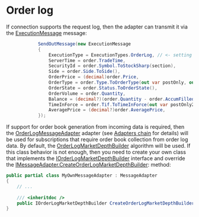 # Order log

If connection supports the request log, then the adapter can transmit it via the [ExecutionMessage](xref:StockSharp.Messages.ExecutionMessage) message:

```cs
			SendOutMessage(new ExecutionMessage
			{
				ExecutionType = ExecutionTypes.OrderLog, // <- setting the flag that the message contains olive OL
				ServerTime = order.TradeTime,
				SecurityId = order.Symbol.ToStockSharp(section),
				Side = order.Side.ToSide(),
				OrderPrice = (decimal)order.Price,
				OrderType = order.Type.ToOrderType(out var postOnly, out _),
				OrderState = order.Status.ToOrderState(),
				OrderVolume = order.Quantity,
				Balance = (decimal?)(order.Quantity - order.AccumFilled),
				TimeInForce = order.Tif.ToTimeInForce(out var postOnly2),
				AveragePrice = (decimal?)order.AveragePrice,
			});
```

If support for order book generation from incoming data is required, then the [OrderLogMessageAdapter](xref:StockSharp.Algo.OrderLogMessageAdapter) adapter (see [Adapters chain](Messages_adapters_chain.md) for details) will be used for subscriptions that require order book collection from order log data. By default, the [OrderLogMarketDepthBuilder](xref:StockSharp.Messages.OrderLogMarketDepthBuilder) algorithm will be used. If this class behavior is not enough, then you need to create your own class that implements the [IOrderLogMarketDepthBuilder](xref:StockSharp.Messages.IOrderLogMarketDepthBuilder) interface and override the [IMessageAdapter.CreateOrderLogMarketDepthBuilder](xref:StockSharp.Messages.IMessageAdapter.CreateOrderLogMarketDepthBuilder): method: 

```cs
public partial class MyOwnMessageAdapter : MessageAdapter
{
	// ...
	
	/// <inheritdoc />
	public IOrderLogMarketDepthBuilder CreateOrderLogMarketDepthBuilder(SecurityId securityId) => new MyOwnOrderLogMarketDepthBuilder();
}
```

